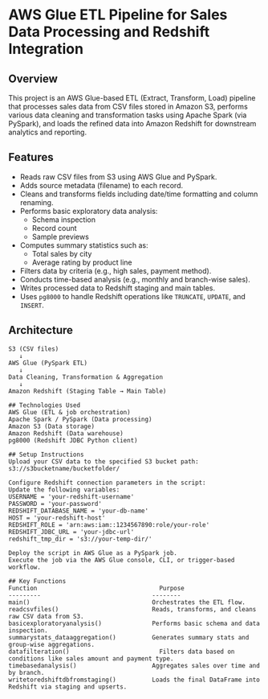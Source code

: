 # AWS Glue ETL Pipeline for Sales Data Processing and Redshift Integration

## Overview
This project is an AWS Glue-based ETL (Extract, Transform, Load) pipeline that processes sales data from CSV files stored in Amazon S3, performs various data cleaning and transformation tasks using Apache Spark (via PySpark), and loads the refined data into Amazon Redshift for downstream analytics and reporting.

## Features
- Reads raw CSV files from S3 using AWS Glue and PySpark.
- Adds source metadata (filename) to each record.
- Cleans and transforms fields including date/time formatting and column renaming.
- Performs basic exploratory data analysis:
  - Schema inspection
  - Record count
  - Sample previews
- Computes summary statistics such as:
  - Total sales by city
  - Average rating by product line
- Filters data by criteria (e.g., high sales, payment method).
- Conducts time-based analysis (e.g., monthly and branch-wise sales).
- Writes processed data to Redshift staging and main tables.
- Uses `pg8000` to handle Redshift operations like `TRUNCATE`, `UPDATE`, and `INSERT`.

## Architecture
```plaintext
S3 (CSV files)
   ↓
AWS Glue (PySpark ETL)
   ↓
Data Cleaning, Transformation & Aggregation
   ↓
Amazon Redshift (Staging Table → Main Table)

## Technologies Used
AWS Glue (ETL & job orchestration)
Apache Spark / PySpark (Data processing)
Amazon S3 (Data storage)
Amazon Redshift (Data warehouse)
pg8000 (Redshift JDBC Python client)

## Setup Instructions
Upload your CSV data to the specified S3 bucket path:
s3://s3bucketname/bucketfolder/

Configure Redshift connection parameters in the script:
Update the following variables:
USERNAME = 'your-redshift-username'
PASSWORD = 'your-password'
REDSHIFT_DATABASE_NAME = 'your-db-name'
HOST = 'your-redshift-host'
REDSHIFT_ROLE = 'arn:aws:iam::1234567890:role/your-role'
REDSHIFT_JDBC_URL = 'your-jdbc-url'
redshift_tmp_dir = 's3://your-temp-dir/'

Deploy the script in AWS Glue as a PySpark job.
Execute the job via the AWS Glue console, CLI, or trigger-based workflow.

## Key Functions
Function	                              Purpose
---------                               --------
main()	                                Orchestrates the ETL flow.
readcsvfiles()	                        Reads, transforms, and cleans raw CSV data from S3.
basicexploratoryanalysis()	            Performs basic schema and data inspection.
summarystats_dataaggregation()	        Generates summary stats and group-wise aggregations.
datafilteration()	                      Filters data based on conditions like sales amount and payment type.
timebasedanalysis()	                    Aggregates sales over time and by branch.
writetoredshiftdbfromstaging()	        Loads the final DataFrame into Redshift via staging and upserts.
